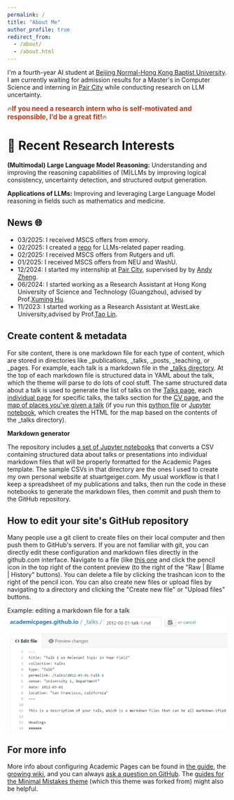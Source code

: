 ```yaml
---
permalink: /
title: "About Me"
author_profile: true
redirect_from: 
  - /about/
  - /about.html
---
```


I'm a fourth-year AI student at [Beijing Normal-Hong Kong Baptist University](https://uic.edu.cn/en/). I am currently waiting for admission results for a Master's in Computer Science and interning in [Pair City](https://www.paircity.com/home) while conducting research on LLM uncertainty.

🔥<span style="color: #BF360C; font-weight: bold; font-size: 1.1em;">If you need a research intern who is self-motivated and responsible, I’d be a great fit!</span>🔥


🤖 **Recent Research Interests**
======

**(Multimodal) Large Language Model Reasoning:** Understanding and improving the reasoning capabilities of (M)LLMs by improving logical consistency, uncertainty detection, and structured output generation.

**Applications of LLMs:** Improving and leveraging Large Language Model reasoning in fields such as mathematics and medicine.

News 🌐
------
- 03/2025: I received MSCS offers from emory.
- 02/2025: I created a [repo](https://github.com/YongliangMiao/health-llms) for LLMs-related paper reading.
- 02/2025: I received MSCS offers from Rutgers and ufl.
- 01/2025: I received MSCS offers from NEU and WashU.
- 12/2024: I started my internship at [Pair City](https://www.paircity.com/home), supervised by by [Andy Zheng](https://rael.berkeley.edu/people/cheng-andy-zheng/).
- 06/2024: I started working as a Research Assistant at Hong Kong University of Science and Technology (Guangzhou), advised by Prof.[Xuming Hu](https://xuminghu.github.io/).
- 11/2023: I started working as a Research Assistant at WestLake University,advised by Prof.[Tao Lin](https://tlin-taolin.github.io/).


Create content & metadata
------
For site content, there is one markdown file for each type of content, which are stored in directories like _publications, _talks, _posts, _teaching, or _pages. For example, each talk is a markdown file in the [_talks directory](https://github.com/academicpages/academicpages.github.io/tree/master/_talks). At the top of each markdown file is structured data in YAML about the talk, which the theme will parse to do lots of cool stuff. The same structured data about a talk is used to generate the list of talks on the [Talks page](https://academicpages.github.io/talks), each [individual page](https://academicpages.github.io/talks/2012-03-01-talk-1) for specific talks, the talks section for the [CV page](https://academicpages.github.io/cv), and the [map of places you've given a talk](https://academicpages.github.io/talkmap.html) (if you run this [python file](https://github.com/academicpages/academicpages.github.io/blob/master/talkmap.py) or [Jupyter notebook](https://github.com/academicpages/academicpages.github.io/blob/master/talkmap.ipynb), which creates the HTML for the map based on the contents of the _talks directory).

**Markdown generator**

The repository includes [a set of Jupyter notebooks](https://github.com/academicpages/academicpages.github.io/tree/master/markdown_generator
) that converts a CSV containing structured data about talks or presentations into individual markdown files that will be properly formatted for the Academic Pages template. The sample CSVs in that directory are the ones I used to create my own personal website at stuartgeiger.com. My usual workflow is that I keep a spreadsheet of my publications and talks, then run the code in these notebooks to generate the markdown files, then commit and push them to the GitHub repository.

How to edit your site's GitHub repository
------
Many people use a git client to create files on their local computer and then push them to GitHub's servers. If you are not familiar with git, you can directly edit these configuration and markdown files directly in the github.com interface. Navigate to a file (like [this one](https://github.com/academicpages/academicpages.github.io/blob/master/_talks/2012-03-01-talk-1.md) and click the pencil icon in the top right of the content preview (to the right of the "Raw | Blame | History" buttons). You can delete a file by clicking the trashcan icon to the right of the pencil icon. You can also create new files or upload files by navigating to a directory and clicking the "Create new file" or "Upload files" buttons. 

Example: editing a markdown file for a talk
![Editing a markdown file for a talk](/images/editing-talk.png)

For more info
------
More info about configuring Academic Pages can be found in [the guide](https://academicpages.github.io/markdown/), the [growing wiki](https://github.com/academicpages/academicpages.github.io/wiki), and you can always [ask a question on GitHub](https://github.com/academicpages/academicpages.github.io/discussions). The [guides for the Minimal Mistakes theme](https://mmistakes.github.io/minimal-mistakes/docs/configuration/) (which this theme was forked from) might also be helpful.
